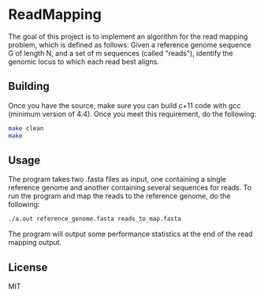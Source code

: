 # ReadMapping
The goal of this project is to implement an algorithm for the read mapping problem, which is defined as follows: Given a reference genome sequence G of length N, and a set of m sequences (called "reads"), identify the genomic locus to which each read best aligns. 

## Building
Once you have the source, make sure you can build c+11 code with gcc (minimum version of 4.4). Once you meet this requirement, do the following:
```bash
make clean
make
```

## Usage
The program takes two .fasta files as input, one containing a single reference genome and another containing several sequences for reads. To run the program and map the reads to the reference genome, do the following:
```bash
./a.out reference_genome.fasta reads_to_map.fasta
```

The program will output some performance statistics at the end of the read mapping output.

## License
MIT
